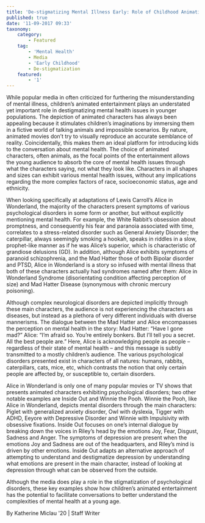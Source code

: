 ```yaml
---
title: 'De-stigmatizing Mental Illness Early: Role of Childhood Animations'
published: true
date: '11-09-2017 09:33'
taxonomy:
    category:
        - Featured
    tag:
        - 'Mental Health'
        - Media
        - 'Early Childhood'
        - De-stigmatization
    featured:
        - '1'
---
```


While popular media in often criticized for furthering the misunderstanding of mental illness, children’s animated entertainment plays an understated yet important role in destigmatizing mental health issues in younger populations. The depiction of animated characters has always been appealing because it stimulates children’s imaginations by immersing them in a fictive world of talking animals and impossible scenarios. By nature, animated movies don’t try to visually reproduce an accurate semblance of reality. Coincidentally, this makes them an ideal platform for introducing kids to the conversation about mental health. The choice of animated characters, often animals, as the focal points of the entertainment allows the young audience to absorb the core of mental health issues through what the characters saying, not what they look like. Characters in all shapes and sizes can exhibit various mental health issues, without any implications regarding the more complex factors of race, socioeconomic status, age and ethnicity.

When looking specifically at adaptations of Lewis Carroll’s Alice in Wonderland, the majority of the characters present symptoms of various psychological disorders in some form or another, but without explicitly mentioning mental health. For example, the White Rabbit’s obsession about promptness, and consequently his fear and paranoia associated with time, correlates to a stress-related disorder such as General Anxiety Disorder; the caterpillar, always seemingly smoking a hookah, speaks in riddles in a slow, prophet-like manner as if he was Alice’s superior, which is characteristic of grandiose delusions (GD). In addition, although Alice exhibits symptoms of paranoid schizophrenia, and the Mad Hatter those of both Bipolar disorder and PTSD, Alice in Wonderland is a story so infused with mental illness that both of these characters actually had syndromes named after them: Alice in Wonderland Syndrome (disorientating condition affecting perception of size) and Mad Hatter Disease (synonymous with chronic mercury poisoning). 

Although complex neurological disorders are depicted implicitly through these main characters, the audience is not experiencing the characters as diseases, but instead as a plethora of very different individuals with diverse mannerisms. The dialogue between the Mad Hatter and Alice encompasses the perception on mental health in the story:
Mad Hatter: “Have I gone mad?”
Alice: “I’m afraid so. You’re entirely bonkers. But I’ll tell you a secret. All the best people are.”
Here, Alice is acknowledging people as people – regardless of their state of mental health – and this message is subtly transmitted to a mostly children’s audience. The various psychological disorders presented exist in characters of all natures: humans, rabbits, caterpillars, cats, mice, etc, which contrasts the notion that only certain people are affected by, or susceptible to, certain disorders.

Alice in Wonderland is only one of many popular movies or TV shows that presents animated characters exhibiting psychological disorders; two other notable examples are Inside Out and Winnie the Pooh. Winnie the Pooh, like Alice in Wonderland, depicts mental disorders through the main characters: Piglet with generalized anxiety disorder, Owl with dyslexia, Tigger with ADHD, Eeyore with Depressive Disorder and Winnie with Impulsivity with obsessive fixations. Inside Out focuses on one’s internal dialogue by breaking down the voices in Riley’s head by the emotions Joy, Fear, Disgust, Sadness and Anger. The symptoms of depression are present when the emotions Joy and Sadness are out of the headquarters, and Riley’s mind is driven by other emotions. Inside Out adapts an alternative approach of attempting to understand and destigmatize depression by understanding what emotions are present in the main character, instead of looking at depression through what can be observed from the outside. 

Although the media does play a role in the stigmatization of psychological disorders, these key examples show how children’s animated entertainment has the potential to facilitate conversations to better understand the complexities of mental health at a young age.

By Katherine Miclau '20 | Staff Writer
 
